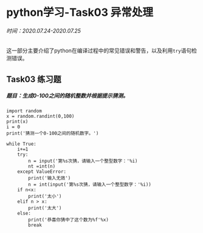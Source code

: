 # python学习-Task03 异常处理

###### 时间：2020.07.24-2020.07.25

这一部分主要介绍了python在编译过程中的常见错误和警告，以及利用`try`语句检测错误。



## Task03 练习题

##### 题目：生成0-100之间的随机整数并根据提示猜测。

```
import random
x = random.randint(0,100)
print(x)
i = 0
print('猜测一个0-100之间的随机数字。')

while True:
    i+=1
    try:
        n = input('第%s次猜，请输入一个整型数字：'%i)
        nt =int(n)
    except ValueError:
        print('输入无效')
        n = int(input('第%s次猜，请输入一个整型数字：'%i))
    if n<x:
        print('太小')
    elif n > x:
        print('太大')
    else:
        print('恭喜你猜中了这个数为%f'%x)
        break
```

